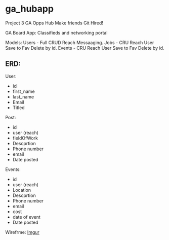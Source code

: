 # ga_hubapp

Project 3 GA Opps Hub
Make friends Git Hired!

GA Board App:
Classifieds and networking portal

Models:
Users - Full CRUD Reach Messaaging.
Jobs - CRU Reach User Save to Fav Delete by id.
Events - CRU Reach User Save to Fav Delete by id.

ERD:
-

User:

- id
- first_name
- last_name
- Email
- Titled

Post:

- id
- user (reach)
- fieldOfWork
- Descprtion
- Phone number
- email
- Date posted

Events:

- id
- user (reach)
- Location
- Descprtion
- Phone number
- email
- cost
- date of event
- Date posted



Wirefrme:
[Imgur](http://i.imgur.com/V7EtP6x.jpg)